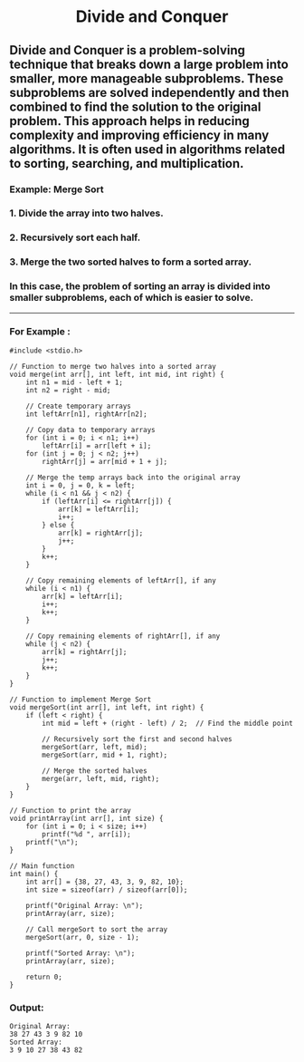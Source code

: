 # <div align="Center">Divide and Conquer</div>
## Divide and Conquer is a problem-solving technique that breaks down a large problem into smaller, more manageable subproblems. These subproblems are solved independently and then combined to find the solution to the original problem. This approach helps in reducing complexity and improving efficiency in many algorithms. It is often used in algorithms related to sorting, searching, and multiplication.

### Example: Merge Sort
### 1. Divide the array into two halves.
### 2. Recursively sort each half.
### 3. Merge the two sorted halves to form a sorted array.
###     In this case, the problem of sorting an array is divided into smaller subproblems, each of which is easier to solve.
<hr>

### For Example :
```
#include <stdio.h>

// Function to merge two halves into a sorted array
void merge(int arr[], int left, int mid, int right) {
    int n1 = mid - left + 1;
    int n2 = right - mid;

    // Create temporary arrays
    int leftArr[n1], rightArr[n2];

    // Copy data to temporary arrays
    for (int i = 0; i < n1; i++)
        leftArr[i] = arr[left + i];
    for (int j = 0; j < n2; j++)
        rightArr[j] = arr[mid + 1 + j];

    // Merge the temp arrays back into the original array
    int i = 0, j = 0, k = left;
    while (i < n1 && j < n2) {
        if (leftArr[i] <= rightArr[j]) {
            arr[k] = leftArr[i];
            i++;
        } else {
            arr[k] = rightArr[j];
            j++;
        }
        k++;
    }

    // Copy remaining elements of leftArr[], if any
    while (i < n1) {
        arr[k] = leftArr[i];
        i++;
        k++;
    }

    // Copy remaining elements of rightArr[], if any
    while (j < n2) {
        arr[k] = rightArr[j];
        j++;
        k++;
    }
}

// Function to implement Merge Sort
void mergeSort(int arr[], int left, int right) {
    if (left < right) {
        int mid = left + (right - left) / 2;  // Find the middle point

        // Recursively sort the first and second halves
        mergeSort(arr, left, mid);
        mergeSort(arr, mid + 1, right);

        // Merge the sorted halves
        merge(arr, left, mid, right);
    }
}

// Function to print the array
void printArray(int arr[], int size) {
    for (int i = 0; i < size; i++)
        printf("%d ", arr[i]);
    printf("\n");
}

// Main function
int main() {
    int arr[] = {38, 27, 43, 3, 9, 82, 10};
    int size = sizeof(arr) / sizeof(arr[0]);

    printf("Original Array: \n");
    printArray(arr, size);

    // Call mergeSort to sort the array
    mergeSort(arr, 0, size - 1);

    printf("Sorted Array: \n");
    printArray(arr, size);

    return 0;
}

```

### Output:
```
Original Array: 
38 27 43 3 9 82 10 
Sorted Array: 
3 9 10 27 38 43 82 

```
